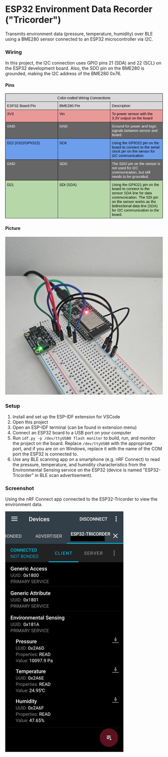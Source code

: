 # ESP32 Environment Data Recorder ("Tricorder")

Transmits environment data (pressure, temperature, humidity) over BLE using a BME280 sensor connected to an ESP32 microcontroller via I2C.

### Wiring

In this project, the I2C connection uses GPIO pins 21 (SDA) and 22 (SCL) on the ESP32 development board. Also, the SDO pin on the BME280 is grounded, making the I2C address of the BME280 0x76.

#### Pins

![Pin setup](images/TricorderPinSetup.png)

#### Picture

![Wiring setup](images/TricorderWiringSetup.jpg)

### Setup

1. Install and set up the ESP-IDF extension for VSCode
2. Open this project
3. Open an ESP-IDF terminal (can be found in extension menu)
4. Connect an ESP32 board to a USB port on your computer
5. Run `idf.py -p /dev/ttyUSB0 flash monitor` to build, run, and monitor the project on the board. Replace `/dev/ttyUSB0` with the appropriate port, and if you are on on Windows, replace it with the name of the COM port the ESP32 is connected to.
6. Use any BLE scanning app on a smartphone (e.g. nRF Connect) to read the pressure, temperature, and humidity characteristics from the Environmental Sensing service on the ESP32 (device is named "ESP32-Tricorder" in BLE scan advertisement).

### Screenshot
Using the nRF Connect app connected to the ESP32-Tricorder to view the environment data.

![Data readings in nRF Connect](images/DataScreenshotnRFConnect.png)
